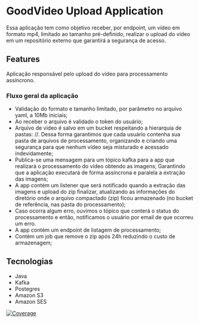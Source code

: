 # GoodVideo Upload Application
Essa aplicação tem como objetivo receber, por endpoint, um vídeo em formato mp4, limitado ao tamanho pré-definido, realizar o upload do vídeo em um repositório externo que garantirá a segurança de acesso.

## Features
Aplicação responsável pelo upload do vídeo para processamento assíncrono.

### Fluxo geral da aplicação
- Validação do formato e tamanho limitado, por parâmetro no arquivo yaml, a 10Mb iniciais;
- Ao receber o arquivo é validado o token do usuário;
- Arquivo de vídeo é salvo em um bucket respeitando a hierarquia de pastas: <bucketName>/<idUsuario>/<idProcessamento>.
Dessa forma garantimos que cada usuário contenha sua pasta de arquivos de processamento, organizando e criando uma segurança para que nenhum vídeo seja misturado e acessado indevidamente;
- Publica-se uma mensagem para um tópico kafka para a app que realizará o processamento do vídeo obtendo as imagens;
Garantindo  que a aplicação executará de forma assíncrona e paralela a extração das imagens;
- A app contém um listener que será notificado quando a extração das imagens e upload do zip finalizar, atualizando as informações do diretório onde o arquivo compactado (zip) ficou armazenado (no bucket de referência, nas pasta do processamento);
- Caso ocorra algum erro, ouvimos o tópico que conterá o status do processamento e então, notificamos o usuário por email de que ocorreu um erro.
- A app contém um endpoint de listagem de processamento;
- Contém um job que remove o zip após 24h reduzindo o custo de armazenagem;

## Tecnologias
 - Java
 - Kafka
 - Postegres
 - Amazon S3
 - Amazon SES

[![Coverage](https://sonarcloud.io/api/project_badges/measure?project=goodvideo-postech-org_goodvideo-upload&metric=coverage)](https://sonarcloud.io/summary/new_code?id=goodvideo-postech-org_goodvideo-upload)